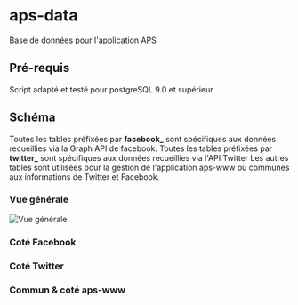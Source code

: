 # aps-data

Base de données pour l'application APS

## Pré-requis
Script adapté et testé pour postgreSQL 9.0 et supérieur

## Schéma
Toutes les tables préfixées par **facebook_** sont spécifiques aux données recueillies via la Graph API de facebook.
Toutes les tables préfixées par **twitter_** sont spécifiques aux données recueillies via l'API Twitter
Les autres tables sont utilisées pour la gestion de l'application aps-www ou communes aux informations de Twitter et Facebook.

### Vue générale

![Vue générale](https://github.com/rmonin/aps-data/blob/master/img/scheme-genral.png)

### Coté Facebook

### Coté Twitter

### Commun & coté aps-www
